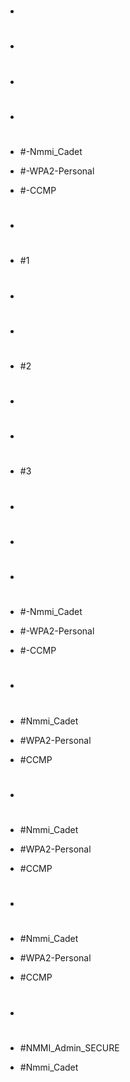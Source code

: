 - #
- #
- #
- #
- #-Nmmi_Cadet


- #-WPA2-Personal


- #-CCMP


- #
- #1

- #

- #

- #2

- #

- #

- #3

- #

- #

- #
- #-Nmmi_Cadet


- #-WPA2-Personal


- #-CCMP


- #
- #Nmmi_Cadet


- #WPA2-Personal


- #CCMP


- #
- #Nmmi_Cadet
- #WPA2-Personal
- #CCMP
- #
- #Nmmi_Cadet
- #WPA2-Personal
- #CCMP
- #
- #NMMI_Admin_SECURE
- #Nmmi_Cadet
